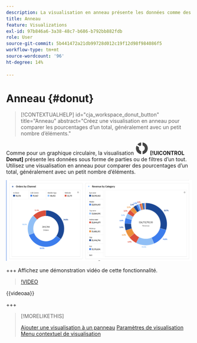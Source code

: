 ```yaml
---
description: La visualisation en anneau présente les données comme des portions ou des filtres dʼun tout.
title: Anneau
feature: Visualizations
exl-id: 97b846a6-3a38-48c7-b686-b792bb882fdb
role: User
source-git-commit: 5b441472a21db99728d012c19f12d98f984086f5
workflow-type: tm+mt
source-wordcount: '96'
ht-degree: 14%

---
```


# Anneau {#donut}

<!-- markdownlint-disable MD034 -->

>[!CONTEXTUALHELP]
>id="cja_workspace_donut_button"
>title="Anneau"
>abstract="Créez une visualisation en anneau pour comparer les pourcentages d’un total, généralement avec un petit nombre d’éléments."

<!-- markdownlint-enable MD034 -->


Comme pour un graphique circulaire, la visualisation ![GraphDonut](/help/assets/icons/GraphDonut.svg) **[!UICONTROL Donut]** présente les données sous forme de parties ou de filtres d’un tout. Utilisez une visualisation en anneau pour comparer des pourcentages d’un total, généralement avec un petit nombre d’éléments.

![Graphique en anneau présentant les données comme des parties ou des filtres d’un tout.](assets/donut.png)

+++ Affichez une démonstration vidéo de cette fonctionnalité.

>[!VIDEO](https://video.tv.adobe.com/v/23989/?quality=12)

{{videoaa}}

+++

>[!MORELIKETHIS]
>
>[Ajouter une visualisation à un panneau](/help/analysis-workspace/visualizations/freeform-analysis-visualizations.md#add-visualizations-to-a-panel)
>[Paramètres de visualisation](/help/analysis-workspace/visualizations/freeform-analysis-visualizations.md#settings)
>[Menu contextuel de visualisation](/help/analysis-workspace/visualizations/freeform-analysis-visualizations.md#context-menu)
>

